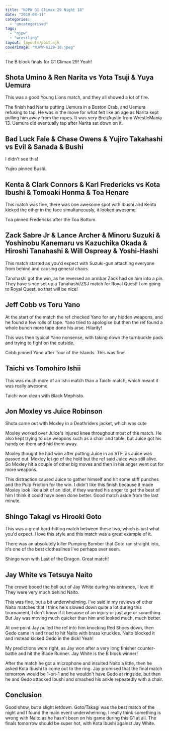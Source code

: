 ```yaml
---
title: "NJPW G1 Climax 29 Night 18"
date: "2019-08-11"
categories: 
  - "uncategorised"
tags: 
  - "njpw"
  - "wrestling"
layout: layouts/post.njk
coverImage: "NJPW-G129-18.jpeg"
---
```


The B block finals for G1 Climax 29! Yeah!

## Shota Umino & Ren Narita vs Yota Tsuji & Yuya Uemura

This was a good Young Lions match, and they all showed a lot of fire.

The finish had Narita putting Uemura in a Boston Crab, and Uemura refusing to tap. He was in the move for what felt like an age as Narita kept pulling him away from the ropes. It was very Bret/Austin from WrestleMania 13. Uemura did eventually tap after Narita sat down on it.

## Bad Luck Fale & Chase Owens & Yujiro Takahashi vs Evil & Sanada & Bushi

I didn't see this!

Yujiro pinned Bushi.

## Kenta & Clark Connors & Karl Fredericks vs Kota Ibushi & Tomoaki Honma & Toa Henare

This match was fine, there was one awesome spot with Ibushi and Kenta kicked the other in the face simultaneously, it looked awesome.

Toa pinned Fredericks after the Toa Bottom.

## Zack Sabre Jr & Lance Archer & Minoru Suzuki & Yoshinobu Kanemaru vs Kazuchika Okada & Hiroshi Tanahashi & Will Ospreay & Yoshi-Hashi

This match started as you'd expect with Suzuki-gun attaching everyone from behind and causing general chaos.

Tanahashi got the win, as he reversed an armbar Zack had on him into a pin. They have since set up a Tanahashi/ZSJ match for Royal Quest! I am going to Royal Quest, so that will be nice!

## Jeff Cobb vs Toru Yano

At the start of the match the ref checked Yano for any hidden weapons, and he found a few rolls of tape. Yano tried to apologise but then the ref found a whole bunch more tape done his arse. Hilarity!

This was then typical Yano nonsense, with taking down the turnbuckle pads and trying to fight on the outside.

Cobb pinned Yano after Tour of the Islands. This was fine.

## Taichi vs Tomohiro Ishii

This was much more of an Ishii match than a Taichi match, which meant it was really awesome.

Taichi won clean with Black Mephisto.

## Jon Moxley vs Juice Robinson

Shota came out with Moxley in a Deathriders jacket, which was cute

Moxley worked over Juice's injured knee throughout most of the match. He also kept trying to use weapons such as a chair and table, but Juice got his hands on them and hid them away.

Moxley thought he had won after putting Juice in an STF, as Juice was passed out. Moxley let go of the hold but the ref said Juice was still alive. So Moxley hit a couple of other big moves and then in his anger went out for more weapons.

This distraction caused Juice to gather himself and hit some stiff punches and the Pulp Friction for the win. I didn't like this finish because it made Moxley look like a bit of an idiot, if they wanted his anger to get the best of him I think it could have been done better. Good match aside from the last minute.

## Shingo Takagi vs Hirooki Goto

This was a great hard-hitting match between these two, which is just what you'd expect. I love this style and this match was a great example of it.

There was an absolutely killer Pumping Bomber that Goto ran straight into, it's one of the best clotheslines I've perhaps ever seen.

Shingo won with Last of the Dragon. Great match!

## Jay White vs Tetsuya Naito

The crowd booed the hell out of Jay White during his entrance, I love it! They were very much behind Naito.

This was fine, but a bit underwhelming. I've said in my reviews of other Naito matches that I think he's slowed down quite a lot during this tournament, I don't know if it because of an injury or just age or something. But Jay was moving much quicker than him and looked much, much better.

At one point Jay pulled the ref into him knocking Red Shoes down, then Gedo came in and tried to hit Naito with brass knuckles. Naito blocked it and instead kicked Gedo in the dick! Yeah!

My predictions were right, as Jay won after a very long finisher counter-battle and hit the Blade Runner. Jay White is the B block winner!

After the match he got a microphone and insulted Naito a little, then he asked Kota Ibushi to come out to the ring. Jay promised that the final match tomorrow would be 1-on-1 and he wouldn't have Gedo at ringside, but then he and Gedo attacked Ibushi and smashed his ankle repeatedly with a chair.

## Conclusion

Good show, but a slight letdown. Goto/Takagi was the best match of the night and I found the main event underwhelming. I really think something is wrong with Naito as he hasn't been on his game during this G1 at all. The finals tomorrow should be super hot, with Kota Ibushi against Jay White.
